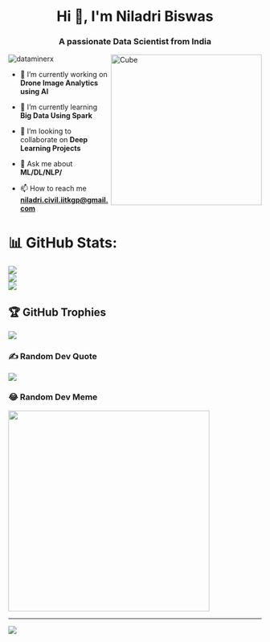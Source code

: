 <h1 align="center">Hi 👋, I'm Niladri Biswas</h1>
<h3 align="center">A passionate Data Scientist from India</h3>
<img align="right" alt="Cube" width="300" src="https://media1.giphy.com/media/n6mEMqAuYOQ8l8qcEE/giphy.gif?cid=ecf05e474npdchggbwh0n836ncknqnk6xp2bqvanyi5a1zl0&ep=v1_gifs_search&rid=giphy.gif&ct=g">

<p align="left"> <img src="https://cdn.dribbble.com/users/1305843/screenshots/3965685/dribbbleh.gif" alt="dataminerx" /> </p>

- 🔭 I’m currently working on **Drone Image Analytics using AI**

- 🌱 I’m currently learning **Big Data Using Spark**

- 👯 I’m looking to collaborate on **Deep Learning Projects**

- 💬 Ask me about **ML/DL/NLP/**

- 📫 How to reach me **niladri.civil.iitkgp@gmail.com**


# 📊 GitHub Stats:
![](https://github-readme-stats.vercel.app/api?username=DataMinerX&theme=radical&hide_border=true&include_all_commits=false&count_private=false)<br/>
![](https://github-readme-streak-stats.herokuapp.com/?user=DataMinerX&theme=radical&hide_border=true)<br/>
![](https://github-readme-stats.vercel.app/api/top-langs/?username=DataMinerX&theme=radical&hide_border=true&include_all_commits=false&count_private=false&layout=compact)

## 🏆 GitHub Trophies
![](https://github-profile-trophy.vercel.app/?username=DataMinerX&theme=monokai&no-frame=false&no-bg=true&margin-w=4)

### ✍️ Random Dev Quote
![](https://quotes-github-readme.vercel.app/api?type=horizontal&theme=radical)

### 😂 Random Dev Meme
<img src='https://randommeme-five.vercel.app/' style="height: 400px;"/>

---
[![](https://visitcount.itsvg.in/api?id=DataMinerX&icon=0&color=0)](https://visitcount.itsvg.in)
